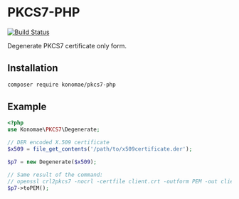 # PKCS7-PHP

[![Build Status](https://travis-ci.org/konomae/pkcs7-php.svg?branch=master)](https://travis-ci.org/konomae/pkcs7-php)

Degenerate PKCS7 certificate only form.


## Installation

```bash
composer require konomae/pkcs7-php
```


## Example

```php
<?php
use Konomae\PKCS7\Degenerate;

// DER encoded X.509 certificate
$x509 = file_get_contents('/path/to/x509certificate.der');

$p7 = new Degenerate($x509);

// Same result of the command:
// openssl crl2pkcs7 -nocrl -certfile client.crt -outform PEM -out client.p7b.pem
$p7->toPEM();
```
